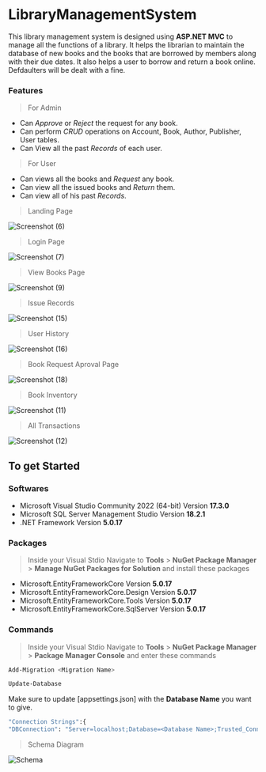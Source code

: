 # LibraryManagementSystem

This library management system is designed using **ASP.NET MVC** to manage all the functions of a library. It helps the librarian to maintain the database of new books and the books that are borrowed by members along with their due dates. It also helps a user to borrow and return a book online. Defdaulters will be dealt with a fine.
### Features
> For Admin
 * Can *Approve* or *Reject* the request for any book.
 * Can perform *CRUD* operations on Account, Book, Author, Publisher, User tables.
 * Can View all the past *Records* of each user.
> For User
* Can views all the books and *Request* any book.
* Can view all the issued books and *Return* them.
* Can view all of his past *Records*.

> Landing Page

![Screenshot (6)](https://user-images.githubusercontent.com/109413947/184697020-b5d4f15b-e8d5-4659-a331-f7137d3bacdb.png)


> Login Page

![Screenshot (7)](https://user-images.githubusercontent.com/109413947/184697079-fb6eeef8-dfc9-4d91-8b8e-827d1c965fad.png)


> View Books Page



![Screenshot (9)](https://user-images.githubusercontent.com/109413947/184697147-14e3633f-a664-46d2-a9e8-545521ba9df4.png)



> Issue Records

![Screenshot (15)](https://user-images.githubusercontent.com/109413947/184697213-f03018a2-b3a0-44dc-83c8-58764c8aa6ba.png)


>User History

![Screenshot (16)](https://user-images.githubusercontent.com/109413947/184697265-892ad081-0bea-45f8-828c-31239acfe555.png)


>Book Request Aproval Page

![Screenshot (18)](https://user-images.githubusercontent.com/109413947/184698209-b93a4ae9-443e-4a29-bd15-1d0817247195.png)


>Book Inventory

![Screenshot (11)](https://user-images.githubusercontent.com/109413947/184698343-1ea4df67-7b11-4271-a8cd-0e399b412aa8.png)


>All Transactions

![Screenshot (12)](https://user-images.githubusercontent.com/109413947/184698453-f7a8bf07-f725-415e-8d7f-4b98fde41575.png)


## To get Started
### Softwares
* Microsoft Visual Studio Community 2022 (64-bit) Version **17.3.0**
* Microsoft SQL Server Management Studio Version **18.2.1**
* .NET Framework Version **5.0.17**

### Packages
> Inside your Visual Stdio Navigate to 
**Tools** > **NuGet Package Manager** > **Manage NuGet Packages for Solution**
and install these packages

* Microsoft.EntityFrameworkCore Version **5.0.17**
* Microsoft.EntityFrameworkCore.Design Version **5.0.17**
* Microsoft.EntityFrameworkCore.Tools Version **5.0.17**
* Microsoft.EntityFrameworkCore.SqlServer Version **5.0.17**

### Commands
> Inside your Visual Stdio Navigate to 
**Tools** > **NuGet Package Manager** > **Package Manager Console**
and enter these commands
```sh
Add-Migration <Migration Name>
```
```sh
Update-Database
```
Make sure to update [appsettings.json] with the **Database Name** you want to give.
```sh
"Connection Strings":{
"DBConnection": "Server=localhost;Database=<Database Name>;Trusted_Connection=True;"}
```

> Schema Diagram

![Schema](https://user-images.githubusercontent.com/109413947/184699525-342e223e-777f-49f3-a683-7b56fddca1a3.png)

